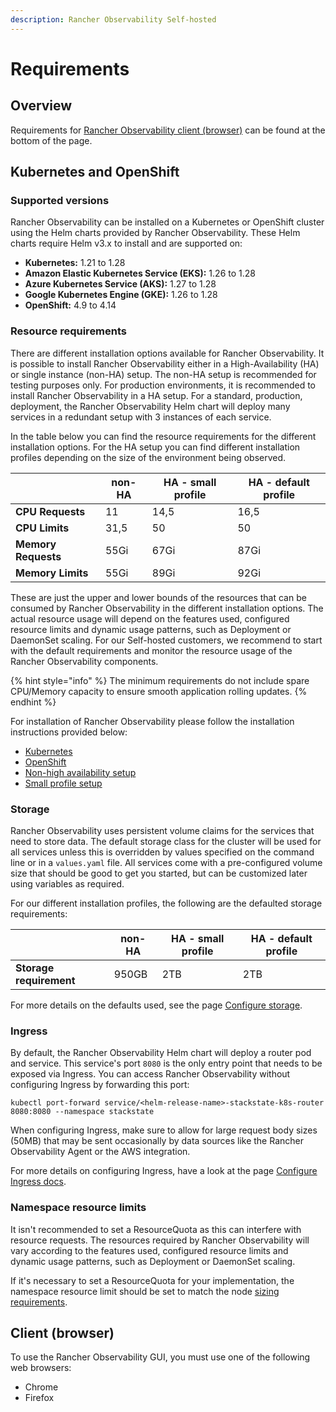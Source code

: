 ```yaml
---
description: Rancher Observability Self-hosted
---
```


# Requirements

## Overview

Requirements for [Rancher Observability client \(browser\)](#client-browser) can be found at the bottom of the page.

## Kubernetes and OpenShift

### Supported versions

Rancher Observability can be installed on a Kubernetes or OpenShift cluster using the Helm charts provided by Rancher Observability. These Helm charts require Helm v3.x to install and are supported on:
* **Kubernetes:** 1.21 to 1.28
* **Amazon Elastic Kubernetes Service (EKS):** 1.26 to 1.28
* **Azure Kubernetes Service (AKS):** 1.27 to 1.28
* **Google Kubernetes Engine (GKE):** 1.26 to 1.28
* **OpenShift:** 4.9 to 4.14

### Resource requirements

There are different installation options available for Rancher Observability. It is possible to install Rancher Observability either in a High-Availability (HA) or single instance (non-HA) setup. The non-HA setup is recommended for testing purposes only. For production environments, it is recommended to install Rancher Observability in a HA setup. For a standard, production, deployment, the Rancher Observability Helm chart will deploy many services in a redundant setup with 3 instances of each service.

In the table below you can find the resource requirements for the different installation options. For the HA setup you can find different installation profiles depending on the size of the environment being observed.

| | non-HA | HA - small profile | HA - default profile |
| --- | --- | --- | --- |
| **CPU Requests** | 11 | 14,5 | 16,5 |
| **CPU Limits** | 31,5 | 50 | 50 |
| **Memory Requests** | 55Gi | 67Gi | 87Gi |
| **Memory Limits** | 55Gi | 89Gi | 92Gi |

These are just the upper and lower bounds of the resources that can be consumed by Rancher Observability in the different installation options. The actual resource usage will depend on the features used, configured resource limits and dynamic usage patterns, such as Deployment or DaemonSet scaling. For our Self-hosted customers, we recommend to start with the default requirements and monitor the resource usage of the Rancher Observability components.

{% hint style="info" %}
The minimum requirements do not include spare CPU/Memory capacity to ensure smooth application rolling updates.
{% endhint %}

For installation of Rancher Observability please follow the installation instructions provided below:
- [Kubernetes](/setup/install-stackstate/kubernetes_openshift/kubernetes_install.md)
- [OpenShift](/setup/install-stackstate/kubernetes_openshift/openshift_install.md)
- [Non-high availability setup](/setup/install-stackstate/kubernetes_openshift/non_high_availability_setup.md)
- [Small profile setup](/setup/install-stackstate/kubernetes_openshift/small_profile_setup.md)

### Storage

Rancher Observability uses persistent volume claims for the services that need to store data. The default storage class for the cluster will be used for all services unless this is overridden by values specified on the command line or in a `values.yaml` file. All services come with a pre-configured volume size that should be good to get you started, but can be customized later using variables as required.

For our different installation profiles, the following are the defaulted storage requirements:

| | non-HA | HA - small profile | HA - default profile |
| --- | --- | --- | --- |
| **Storage requirement** | 950GB | 2TB | 2TB |

For more details on the defaults used, see the page [Configure storage](/setup/install-stackstate/kubernetes_openshift/storage.md).

### Ingress

By default, the Rancher Observability Helm chart will deploy a router pod and service. This service's port `8080` is the only entry point that needs to be exposed via Ingress. You can access Rancher Observability without configuring Ingress by forwarding this port:

```text
kubectl port-forward service/<helm-release-name>-stackstate-k8s-router 8080:8080 --namespace stackstate
```

When configuring Ingress, make sure to allow for large request body sizes \(50MB\) that may be sent occasionally by data sources like the Rancher Observability Agent or the AWS integration.

For more details on configuring Ingress, have a look at the page [Configure Ingress docs](/setup/install-stackstate/kubernetes_openshift/ingress.md).

### Namespace resource limits

It isn't recommended to set a ResourceQuota as this can interfere with resource requests. The resources required by Rancher Observability will vary according to the features used, configured resource limits and dynamic usage patterns, such as Deployment or DaemonSet scaling.

If it's necessary to set a ResourceQuota for your implementation, the namespace resource limit should be set to match the node [sizing requirements](requirements.md#resource-requirements).

## Client \(browser\)

To use the Rancher Observability GUI, you must use one of the following web browsers:

* Chrome
* Firefox
